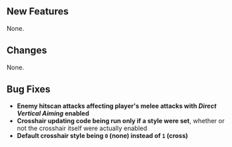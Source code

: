 ## New Features

None.

## Changes

None.

## Bug Fixes

- **Enemy hitscan attacks affecting player's melee attacks with _Direct Vertical Aiming_ enabled**
- **Crosshair updating code being run only if a style were set**, whether or not the crosshair itself were actually enabled
- **Default crosshair style being `0` (none) instead of `1` (cross)**
